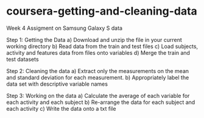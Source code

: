 # coursera-getting-and-cleaning-data
Week 4 Assigment on Samsung Galaxy S data

Step 1: Getting the Data
a) Download and unzip the file in your current working directory
b) Read data from the train and test files
c) Load subjects, activity and features data from files onto variables
d) Merge the train and test datasets

Step 2: Cleaning the data
a) Extract only the measurements on the mean and standard deviation for each measurement.
b) Appropriately label the data set with descriptive variable names

Step 3: Working on the data
a) Calculate the average of each variable for each activity and each subject
b) Re-arrange the data for each subject and each activity
c) Write the data onto a txt file
